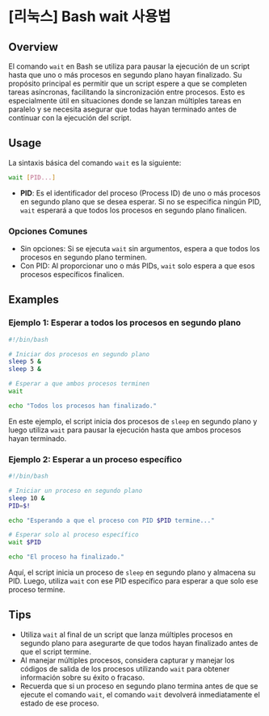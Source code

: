 # [리눅스] Bash wait 사용법

## Overview
El comando `wait` en Bash se utiliza para pausar la ejecución de un script hasta que uno o más procesos en segundo plano hayan finalizado. Su propósito principal es permitir que un script espere a que se completen tareas asíncronas, facilitando la sincronización entre procesos. Esto es especialmente útil en situaciones donde se lanzan múltiples tareas en paralelo y se necesita asegurar que todas hayan terminado antes de continuar con la ejecución del script.

## Usage
La sintaxis básica del comando `wait` es la siguiente:

```bash
wait [PID...]
```

- **PID**: Es el identificador del proceso (Process ID) de uno o más procesos en segundo plano que se desea esperar. Si no se especifica ningún PID, `wait` esperará a que todos los procesos en segundo plano finalicen.

### Opciones Comunes
- Sin opciones: Si se ejecuta `wait` sin argumentos, espera a que todos los procesos en segundo plano terminen.
- Con PID: Al proporcionar uno o más PIDs, `wait` solo espera a que esos procesos específicos finalicen.

## Examples

### Ejemplo 1: Esperar a todos los procesos en segundo plano
```bash
#!/bin/bash

# Iniciar dos procesos en segundo plano
sleep 5 &
sleep 3 &

# Esperar a que ambos procesos terminen
wait

echo "Todos los procesos han finalizado."
```
En este ejemplo, el script inicia dos procesos de `sleep` en segundo plano y luego utiliza `wait` para pausar la ejecución hasta que ambos procesos hayan terminado.

### Ejemplo 2: Esperar a un proceso específico
```bash
#!/bin/bash

# Iniciar un proceso en segundo plano
sleep 10 &
PID=$!

echo "Esperando a que el proceso con PID $PID termine..."

# Esperar solo al proceso específico
wait $PID

echo "El proceso ha finalizado."
```
Aquí, el script inicia un proceso de `sleep` en segundo plano y almacena su PID. Luego, utiliza `wait` con ese PID específico para esperar a que solo ese proceso termine.

## Tips
- Utiliza `wait` al final de un script que lanza múltiples procesos en segundo plano para asegurarte de que todos hayan finalizado antes de que el script termine.
- Al manejar múltiples procesos, considera capturar y manejar los códigos de salida de los procesos utilizando `wait` para obtener información sobre su éxito o fracaso.
- Recuerda que si un proceso en segundo plano termina antes de que se ejecute el comando `wait`, el comando `wait` devolverá inmediatamente el estado de ese proceso.